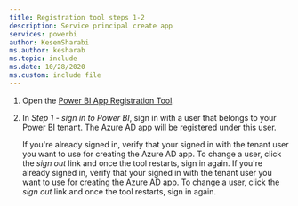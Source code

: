 ```yaml
---
title: Registration tool steps 1-2
description: Service principal create app
services: powerbi
author: KesemSharabi
ms.author: kesharab
ms.topic: include
ms.date: 10/28/2020
ms.custom: include file
---
```


1. Open the [Power BI App Registration Tool](app.powerbi.com/embedsetup).

2. In *Step 1 - sign in to Power BI*, sign in with a user that belongs to your Power BI tenant. The Azure AD app will be registered under this user.

    If you're already signed in, verify that your signed in with the tenant user you want to use for creating the Azure AD app. To change a user, click the *sign out* link and once the tool restarts, sign in again.
    If you're already signed in, verify that your signed in with the tenant user you want to use for creating the Azure AD app. To change a user, click the *sign out* link and once the tool restarts, sign in again.